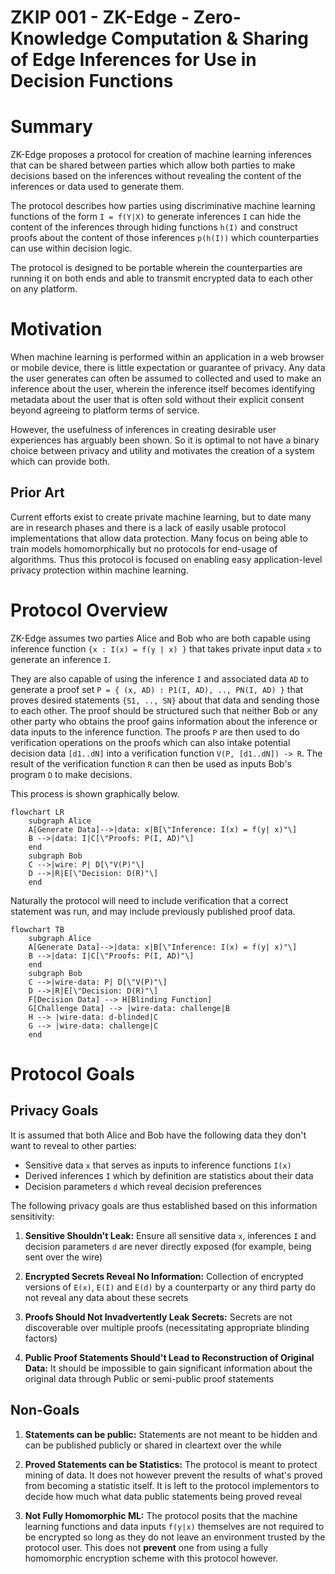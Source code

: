 # ZKIP 001 - ZK-Edge - Zero-Knowledge Computation & Sharing of Edge Inferences for Use in Decision Functions

# Summary

ZK-Edge proposes a protocol for creation of machine learning inferences that can be shared between parties which allow 
both parties to make decisions based on the inferences without revealing the content of the inferences or data used to
generate them.

The protocol describes how parties using discriminative machine learning functions of the form `I = f(Y|X)` to generate
inferences `I` can hide the content of the inferences through hiding functions `h(I)` and construct proofs about the
content of those inferences `p(h(I))` which counterparties can use within decision logic.

The protocol is designed to be portable wherein the counterparties are running it on both ends and able to transmit
encrypted data to each other on any platform.

# Motivation

When machine learning is performed within an application in a web browser or mobile device, there is little 
expectation or guarantee of privacy.  Any data the user generates can often be assumed to collected and used
to make an inference about the user, wherein the inference itself becomes identifying metadata about the user
that is often sold without their explicit consent beyond agreeing to platform terms of service.

However, the usefulness of inferences in creating desirable user experiences has arguably been shown.
So it is optimal to not have a binary choice between privacy and utility and motivates the creation
of a system which can provide both.

## Prior Art

Current efforts exist to create private machine learning, but to date many are in research phases and there is a lack of
easily usable protocol implementations that allow data protection. Many focus on being able to train models homomorphically
but no protocols for end-usage of algorithms. Thus this protocol is focused on enabling easy application-level privacy
protection within machine learning.

# Protocol Overview

ZK-Edge assumes two parties Alice and Bob who are both capable using inference function `{x : I(x) = f(y | x) }` that takes private input data `x` to generate an inference `I`. 

They are also capable of  using the inference `I` and associated data `AD` to generate a proof set `P = { (x, AD) : P1(I, AD), .., PN(I, AD) }` that proves desired statements `{S1, .., SN}` about that data and sending those to each other. The proof should be structured such that neither Bob or any other party who obtains the proof gains information about the inference or data inputs to the inference function. The proofs `P` are then used to do verification operations on the proofs which can also intake potential decision data `[d1..dN]` into a verification function `V(P, [d1..dN]) -> R`. The result of the verification function `R` can then be used as inputs Bob's program `D` to make decisions.

This process is shown graphically below.

```mermaid
flowchart LR
    subgraph Alice
    A[Generate Data]-->|data: x|B[\"Inference: I(x) = f(y| x)"\]
    B -->|data: I|C[\"Proofs: P(I, AD)"\]
    end
    subgraph Bob
    C -->|wire: P| D[\"V(P)"\]
    D -->|R|E[\"Decision: D(R)"\]
    end
```


Naturally the protocol will need to include verification that a correct statement was run, and may include previously published proof data. 

```mermaid
flowchart TB
    subgraph Alice
    A[Generate Data]-->|data: x|B[\"Inference: I(x) = f(y| x)"\]
    B -->|data: I|C[\"Proofs: P(I, AD)"\]
    end
    subgraph Bob
    C -->|wire-data: P| D[\"V(P)"\]
    D -->|R|E[\"Decision: D(R)"\]
    F[Decision Data] --> H[Blinding Function]
    G[Challenge Data] --> |wire-data: challenge|B
    H --> |wire-data: d-blinded|C
    G --> |wire-data: challenge|C
    end
```

# Protocol Goals

## Privacy Goals

It is assumed that both Alice and Bob have the following data they don't want to reveal to other parties:
  * Sensitive data `x` that serves as inputs to inference functions `I(x)`
  * Derived inferences `I` which by definition are statistics about their data
  * Decision parameters `d` which reveal decision preferences

The following privacy goals are thus established based on this information sensitivity:

1. **Sensitive Shouldn't Leak:** Ensure all sensitive data `x`, inferences `I` and decision parameters `d` are never directly exposed (for example, being sent over the wire)

2. **Encrypted Secrets Reveal No Information:** Collection of encrypted versions of `E(x)`, `E(I)` and `E(d)` by a counterparty or any third party do not reveal any data about these secrets

3. **Proofs Should Not Invadvertently Leak Secrets:** Secrets are not discoverable over multiple proofs (necessitating appropriate blinding factors)
   
4. **Public Proof Statements Should't Lead to Reconstruction of Original Data:** It should be impossible to gain significant information about the original data through Public or semi-public proof statements 

## Non-Goals 

1. **Statements can be public:** Statements are not meant to be hidden and can be published publicly or shared in cleartext over the while
   
2. **Proved Statements can be Statistics:** The protocol is meant to protect mining of data. It does not however prevent the results of what's proved from becoming a statistic itself. It is left to the protocol implementors to decide how much what data public statements being proved reveal
   
3. **Not Fully Homomorphic ML:** The protocol posits that the machine learning functions and data inputs `f(y|x)` themselves are not required to be encrypted so long as they do not leave an environment trusted by the protocol user. This does not **prevent** one from using a fully homomorphic encryption scheme with this protocol however.

